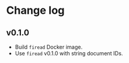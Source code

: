 # Change log

## v0.1.0

- Build `firead` Docker image.
- Use `firead` v0.1.0 with string document IDs.